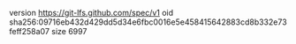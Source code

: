 version https://git-lfs.github.com/spec/v1
oid sha256:09716eb432d429dd5d34e6fbc0016e5e458415642883cd8b332e73feff258a07
size 6997
